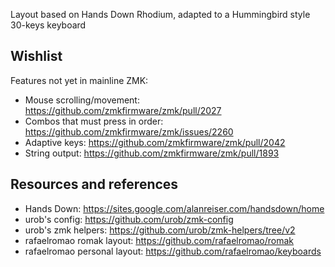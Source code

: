 Layout based on Hands Down Rhodium, adapted to a Hummingbird style 30-keys keyboard

## Wishlist
Features not yet in mainline ZMK:
- Mouse scrolling/movement: https://github.com/zmkfirmware/zmk/pull/2027
- Combos that must press in order: https://github.com/zmkfirmware/zmk/issues/2260
- Adaptive keys: https://github.com/zmkfirmware/zmk/pull/2042
- String output: https://github.com/zmkfirmware/zmk/pull/1893

## Resources and references
- Hands Down: https://sites.google.com/alanreiser.com/handsdown/home
- urob's config: https://github.com/urob/zmk-config
- urob's zmk helpers: https://github.com/urob/zmk-helpers/tree/v2
- rafaelromao romak layout: https://github.com/rafaelromao/romak
- rafaelromao personal layout: https://github.com/rafaelromao/keyboards
